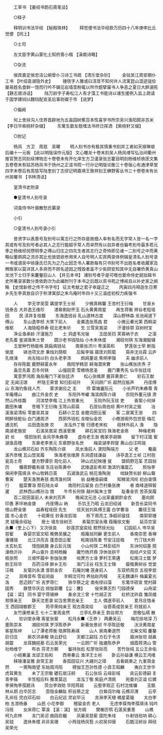 <!-- { "loadSidebar": true } -->
　　工草书 【姜绍书韵石斋笔谈】 

　　○释子 

　　释明训书法华经 【秘殿珠林】 
　　释觉便书法华经款万历四十八年庚申比丘觉便 【同上】 

　　○土司 

　　左文臣字黄山蒙化土知府善小楷 【滇南诗略】 

　　○杂流 

　　侯宾嘉定侯忠洁公峒曾仆习诗工书疏 【清乐堂杂钞】 
　　金铉吴江周安期仆工书 【叶绍袁湖隐外史】 
　　锺晓字人雅或曰淳厓不知何许人流寓昆山混迹驵侩屡易姓名食鲜一饱而行吟不辍见岩墙垩粉辄以所作题擘窠书人争恶之夏日大醉溺死 【静志居诗话】 
　　陆万龄字子寿松江人有才藻工书能诗以诸生援例入监上疏请于国学建祠以魏珰配宣圣后事败磔于市 【说梦】 

　　○偏阙 

　　何上舍扶沟人住界首辟地为五亩园树蕉百本性喜学书所宗吴兴渔阳颇非苏米 【李日华紫桃轩杂缀】 
　　东篱生歙友耽嗜法书终日挥洒 【紫桃轩又缀】 

　　○附记 

　　杨凤　方卫　周慈　吴曜 
　　明人刻书亦有极其慎重书刻并工者如天禄琳琅后编十一元板 【此以明版误作元版】 文心雕龙十卷末刻吴人杨凤缮写弘治间衢州推官贺志同刻续博物志十卷卷末有开化庠生方卫谨录张志瞿目明刻杨维桢铁厓文集五卷卷末有姑苏杨凤书于扬州之正谊书院一行孙记明版论衡三十卷版心有通津草堂四字末卷后有周慈写陆奎刻丁志缪记明嘉靖王敦祥刻王楙野客丛书三十卷卷末有长州吴曜书 【书林清话】 

　　皇清书史附录 

　　●皇清书人别号录 

　　词龛侍书叶眉散愁氏纂录 

　　小引 

　　○皇清书人别号录小引 

　　昔贤字以表惪号及别号以寓志行之所存是故细人率有名而无字常人皆一名一字其或有号及别号者必其人之志行能超乎常人而卓然有以自异者也徧考别号最多若元季之杨维桢倪瓒明季之傅山归庄之四先生者其志行之奇特即见诸一二别号之中而黄略似董鹧鸪之流亦其比也放尝欲参用宋人自号明人实宾两录体例辑皇清名人别号录一书或谓吴中徐康氏已先为之乃止因念书人署款每有只书别号不出姓名者收藏家及稗贩家以莫详其人多弃而不顾名迹因之残毁者盖不少矣顾安知其中无自署侨黄真山龙池下士归乎来鏖鏊巨山人 【并见本书】 诸别号者乎是可嘅也爰命侍史就拙辑书史所著录家数分类依韵次为此编附刊于本书之后既以资书苑之博闻且以补史家之阙略 【史馆新修之传不书字号】 征文考献之君子幸諟正之 
　　丙寅四月释迦生日寒乡先生李真放自识于析津寓邸之朱鸟庵时年四十又三温症初校力疾强书 

　　人 
　　学无学吴雯 羼提学王士祯 
　　少微真韩馨 王杏村王衍梅 
　　甘泉乡钱泰吉 大井逸王维珍 
　　涒皋剩赵怀玉 石头黄黄周星 
　　再生蒋衡 辨谷老程瑶田 
　　民 渎井复桂馥 
　　东海逸钱谷 乳山道林古度 
　　深山野林森 龙池闻道下傅山 
　　东山逸李桢 大笑下前人 
　　金粟逸张燕昌 君 
　　小微云秦光第 西韩梁维枢 
　　人海隐程恭寿 砚北老朱圻 
　　生 兰雪吴嵩梁 
　　汗漫徐鄂 双树材宝 
　　净业渔承龄 汗漫施万 
　　士 洞虚韦光韨 
　　玉田吴钧 芙蓉衲于衣 
　　之溪老先着 鉴湖渔朱士曾 
　　圆沙老书钱陆灿 小木朱休度 
　　湘砚何琪 东海潮殷辅 
　　玉堂种竹杨能格 跳扁病钱坫 
　　南皋张济川 粤溪英和 
　　梦莲张士荦 断指侯度 
　　钵池项文彦 秉烛刘荫枢 
　　后髯李锴 寤厓刘熙载 
　　萸井沈兆霖 云庐孔继涑 
　　尚左陆以钓 白头老李沛 
　　鹧鸪董说 焦明李锴 
　　夫 幽求前人 
　　存存陈鋐 鹿野耕夏永年 
　　南阳学韩崇 耕海潜宋曹 
　　张山樵张庆焘 子 
　　盍旦先着 忍冬何铁 
　　山强田雯 雪樵杨思圣 
　　鹿门曹秀先 仙华张廷珪 
　　寓意罗鸿图 海岳庵门下弟张廷济 
　　松心张维屏 鹿菲黄景仁 
　　轸石王猷定 无闻汪璟 
　　杯隐王荣曾 知归彭绍升 
　　天闷顾广圻 超然应振声 
　　丹厓傅山 东海钓鱼钱人杰 
　　蒙求谢应之 主 
　　师 雷塘盦阮元 
　　小长芦钓朱彝尊 青羊庵傅山 
　　曲江外金农 史 
　　东阳外岑巘 海滨病陈介祺 
　　农阳外董元镜 肃然山外桂馥 
　　河滨埜李楷 江上外笪重光 
　　玉钩外阮玉铉 吏 
　　香案小何焯 鹿田朱墉 
　　苍梧下王衍梅 玉笥山茹蘂 
　　石厓仙周伯琮 黄叶村吴之振 
　　冶溪渔梁清标 雩娄吴其浚 
　　石耕小艾显 金鎞词田云寉 
　　客 二泉寓王澍 
　　四明醉徐酡仙 白门逋周济 
　　西郭外钱松 龙梭仙金农 
　　小倦游阁外包世臣 梅花逋沈机 
　　瓜田逸张庚 农 
　　龙泓外丁敬 归德老宋权 
　　砚林外前人 渔 
　　隐 南湖老施安 
　　石溪吴嵩梁 西溪曾燠 
　　耕石吴宝钧 珠海老金练 
　　种梅老韩崶 长 
　　情田张机 金风亭朱彝尊 
　　虚舟老王澍 晚翠亭胡镢 
　　留下村汪箴 寉湖渔高稽 
　　东皋老李景元 东皋野张名世 
　　梅梁湖李邦燮 黄山白汪鸣瑞 
　　龙山樵邓石如 齐东陶陈介祺 
　　凤水渔前人 浭阳陶端方 
　　父 老 
　　罨画溪齐彦槐 瓦山埜吴履 
　　珠海老张维屏 东涧遗钱谦益 
　　诗亭逸王士祯 江村抱瓮高士奇 
　　曼方野谭宗 观化前人 
　　钟山式纪映锺 叟 
　　盟鸥野范荃 艺园翁历 
　　慵斋野戴有祺 东庄谷陈黄中 
　　武陵退彭希郑 渤滨钓潘震乙 
　　熙怡李保闲李孺填讳 中山牧韩日英 
　　石湖渔武云 桃花渔陶澍 
　　啮缺贺长龄 柳山聱曹寅 
　　楚天渔贺寿慈 南湾渔何琪 
　　翁 益睡查嗣瑮 
　　知稼吴鸿纶 初白查慎行 
　　鉏菜曹溶 颓石陆炎卓 
　　南阳村吕留良 白苎村桑张庚 
　　者 南峰道释智暹 
　　武林西山樵孙治 僧 
　　牛市长何铁 越州髯朱士曾 
　　耻春金农 苦茶吴履 
　　百二砚田富前人 未来刘芳声 
　　晚闻沈元沧 心出家盦粥飰金农 
　　塞向顾印愚 茅坪衲金堡 
　　丹厓傅山 衲 
　　乐饥王乃昭 云龙旧绍诫 
　　新吾长梁同书 借山野金堡 
　　益寿程瑶田 先生 
　　信天翁刘奂傅王露 白学曹溶 
　　麋径王瑞国 冬心金农 
　　十砚黄任 妙香龙启瑞 
　　栎下周亮工 净超祁骏佳 
　　南郭郭锺灵 疑庵余绍祉 
　　居士 墙东徐树丕 
　　素菊宗室永璥 葭庵徐文衡 
　　延芬宗室永■〈奎上心下〉 又次徐良 
　　妙莲宗室奕绘 颓然徐光灿 
　　幻园前人 岑华吴慈寉 
　　香婴宗室文昭 晚斆吴攘之 
　　瓶庵翁同龢 更生前人 
　　香南崇恩 香禅潘锺瑞 
　　北江洪亮吉 蓬壶田云寉 
　　柘南钱陈羣 节安汪廷楷 
　　竹汀钱大昕 太玄杭玄 
　　惜抱姚鼐 身云彭元瑞 
　　小山何琪 二林彭绍升 
　　东洲何绍基 观濠杨沂孙 
　　声山查升 息柯杨翰 
　　奯竹杨开鼎 浮休张拱干 
　　抱经卢文弨 天瓶张照 
　　兰坡怀履中 弥伽张庚 
　　啖蔗方士淦 萝村王荣遘 
　　松南汪士鋐 梦舫王际华 
　　百药汪绎 醉乡王彤 
　　渐门汪谷 枉生王士锦 
　　瘿楷黄树谷 觉堂汪楫 
　　友菊刘永潇 昔耶金农 
　　石庵刘墉 莲身前人 
　　东双桥周京 五视李尝之 
　　双峰音布 雪岩闵益 
　　半桐沈可均 养拙赵丙棫 
　　无无魏谦升 梅巢夏光洛 
　　思迈顾广圻 吉罗蒋仁 
　　铁华蔡之定 南有缪曰藻 
　　东篱华硕宣 梵村薛国秀 
　　静慧华庆远 频伽郭麐 【尘：麐】 
　　佞宋黄丕烈 勺园德保 
　　山舟梁 【粱：梁】 同书 婴宁蒋锡绅 
　　彖余沈三曾 十竹胡正言 
　　虹桥沈祚昌 雏凤楼郑慎亲王 
　　静天沈恩湛 如当舍萧忠亲王 
　　主人 偶遂亭前人 
　　爱月庄恪亲王 西园瑞敏郡王 
　　筠亭荣纯亲王 观古斋奕绘 
　　诒晋斋成哲亲王 将就前人 
　　友竹康修亲王 七十二峯周金然 
　　兰亭礼恭亲王 韵谷郑方 
　　思敬弘曣 散人 
　　钦训堂永璥 客星张斐 
　　松月永■〈王恭 〉 两罍吴云 
　　梅花徐培深 万墨陈崇本 
　　湘砚何琪 罗浮陈恭尹 
　　新蘅张景祁 午亭陈廷敬 
　　汰沃黄周星 客星陈梓 
　　凵了潭老蒋衡 隐屏陈寿祺 
　　山人 泉南秦道然 
　　北柴文昭 鏖鏊巨归庄 
　　紫农洪承畯 铁云舒位 
　　天都江嗣珏 方石于令淓 
　　眉洲张坦 胡鼻胡震 
　　龙耳魏挹葵 石云吴荣光 
　　一云顾广圻 独漉陈恭尹 
　　烟霞蒋清山 管社杨维宁 
　　布衣 芬灵方朝 
　　鬘持张彪 松寥张际亮 
　　苦竹张纯 五公王余佑 
　　小岘秦瀛 龙邱王伯和 
　　西脊秦云 渔洋王士祯 
　　卧云孙益谦 横云王鸿绪 
　　秣陵潘呈雅 良常王澍 
　　香孤田征兴 大翮刘之璋 
　　且看姚柬之 九峯周金然 
　　一篑陶南望 东始周鸿阳 
　　楞伽王芑孙性德 小弇王昭麟 
　　夷白王世华 虎耳黄生 
　　未了王宗敬 礰石居汪舸 
　　石公张埙 云母彭域 
　　奕云彭德嗣 豸青李锴 
　　半笠程应科 雅里莫远 
　　龙泓丁敬 紫庭卢清佩 
　　宛委刘正谊 红螺李保恂李孺题讳 
　　荧台李效昉 华阳蒋超 
　　云壑李观正 石村沈维镛 
　　玉甑林从炯 白华厉志 
　　壶隐金麟趾 积谷蔡之定 
　　白耷阎尔梅 云樵邓渭 
　　云亭孔尚任 完白邓石如 
　　白云纪远 灵岩毕沅 
　　龙湫李天植 橘星葛璇 
　　太白李柏 五泄杨垂 
　　山民 小花李御 
　　稽留金农 老人 
　　无虑李葆恂李孺填讳 钝吟冯班 
　　女床蒋仁 覃溪 【溪：溪】 翁方纲 
　　樊榭厉鹗 石莲吴重憙 
　　山樵 柯九俞林 
　　龙门吴讱 曲园俞樾 
　　凤巢吴慈寉 盘陀朱珪 
　　仆射钱伯垧 耕心吴钺 
　　逸休朱橒 非非吴珊 
　　小玲珑杨凤苞 火初吴仰唐 
　　石甑汪树谷 拜经吴荣光 
